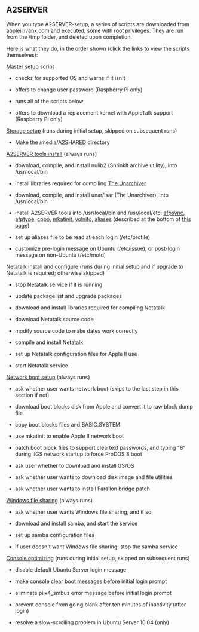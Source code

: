 ## A2SERVER

When you type A2SERVER-setup, a series of scripts are downloaded from
appleii.ivanx.com and executed, some with root privileges. They are run from
the /tmp folder, and deleted upon completion.

Here is what they do, in the order shown (click the links to view the scripts
themselves):

[Master setup script](setup/index.txt)

* checks for supported OS and warns if it isn't

* offers to change user password (Raspberry Pi only)

* runs all of the scripts below

* offers to download a replacement kernel with AppleTalk support (Raspberry Pi
  only)


[Storage setup](scripts/a2server-1-storage.txt) (runs during initial setup, skipped on subsequent runs)

* Make the /media/A2SHARED directory


[A2SERVER tools install](scripts/a2server-2-tools.txt) (always runs)

<!--
* update package list and upgrade packages (apt-get update/upgrade)
-->

* download, compile, and install nulib2 (ShrinkIt archive utility), into
  /usr/local/bin

* install libraries required for compiling [The Unarchiver][1]

* download, compile, and install unar/lsar (The Unarchiver), into
  /usr/local/bin

* install A2SERVER tools into /usr/local/bin and /usr/local/etc:
  [afpsync](scripts/tools/afpsync.txt),
  [afptype](scripts/tools/afptype.txt),
  [cppo](scripts/tools/cppo.txt),
  [mkatinit](scripts/tools/mkatinit.txt),
  [volnifo](scripts/tools/mkvolinfo.txt),
  [aliases](scripts/tools/a2server-aliases.txt) (described at the bottom of
  [this page](a2server_commands.html))

* set up aliases file to be read at each login (/etc/profile)

* customize pre-login message on Ubuntu (/etc/issue), or post-login message on
  non-Ubuntu (/etc/motd)


[Netatalk install and configure](scripts/a2server-3-sharing.txt) (runs during
initial setup and if upgrade to Netatalk is required; otherwise skipped)

* stop Netatalk service if it is running

* update package list and upgrade packages

* download and install libraries required for compiling Netatalk

* download Netatalk source code

* modify source code to make dates work correctly

* compile and install Netatalk

* set up Netatalk configuration files for Apple II use

* start Netatalk service


[Network boot setup](scripts/a2server-5-netboot.txt) (always runs)

* ask whether user wants network boot (skips to the last step in this section
  if not)

* download boot blocks disk from Apple and convert it to raw block dump file

* copy boot blocks files and BASIC.SYSTEM

* use mkatinit to enable Apple II network boot

* patch boot block files to support cleartext passwords, and typing "8"
  during IIGS network startup to force ProDOS 8 boot

* ask user whether to download and install GS/OS

* ask whether user wants to download disk image and file utilities

* ask whether user wants to install Farallon bridge patch


[Windows file sharing](scripts/a2server-6-samba.txt) (always runs)

* ask whether user wants Windows file sharing, and if so:

* download and install samba, and start the service

* set up samba configuration files

* if user doesn't want Windows file sharing, stop the samba service


[Console optimizing](scripts/a2server-7-console.txt) (runs during initial
setup, skipped on subsequent runs)

* disable default Ubuntu Server login message

* make console clear boot messages before initial login prompt

* eliminate piix4\_smbus error message before initial login prompt

* prevent console from going blank after ten minutes of inactivity (after
  login)

* resolve a slow-scrolling problem in Ubuntu Server 10.04 (only)


[1]: http://wakaba.c3.cx/s/apps/unarchiver.html
